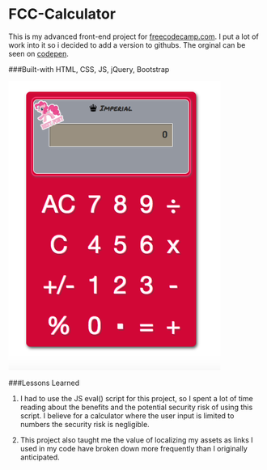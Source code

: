 # FCC-Calculator
This is my advanced front-end project for [freecodecamp.com](https://www.freecodecamp.com). I put a lot of work into it so i decided to add a version to githubs. The orginal can be seen on [codepen](http://codepen.io/jjspetz/full/OWXoeO/).

###Built-with
HTML, CSS, JS, jQuery, Bootstrap

![calculator](https://github.com/jjspetz/FCC-Calculator/blob/master/assets/calculator%20img.png)

###Lessons Learned
1) I had to use the JS eval() script for this project, so I spent a lot of time reading about the benefits and the potential security risk of using this script. I believe for a calculator where the user input is limited to numbers the security risk is negligible.

2) This project also taught me the value of localizing my assets as links I used in my code have broken down more frequently than I originally anticipated.
